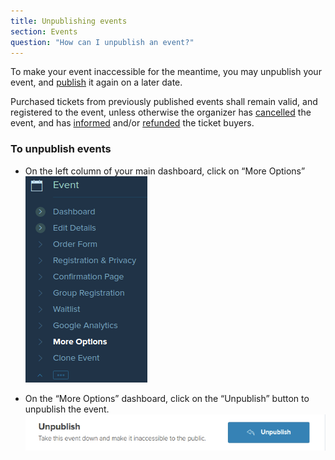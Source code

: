 ```yaml
---
title: Unpublishing events
section: Events
question: "How can I unpublish an event?"
---
```


To make your event inaccessible for the meantime, you may unpublish your event, and [publish] it again on a later date.

Purchased tickets from previously published events shall remain valid, and registered to the event, unless otherwise the organizer has [cancelled] the event, and has [informed] and/or [refunded] the ticket buyers.


### To unpublish events

* On the left column of your main dashboard, click on “More Options”<br>
  ![](images/more-options-menu.png)

* On the “More Options” dashboard, click on the “Unpublish” button to unpublish the event.<br>
  ![](images/unpublish-button.png)



[publish]:publishing-events.html
[informed]:updating-customers.html
[refunded]:refunding-customers.html
[cancelled]:cancelling-events.html
